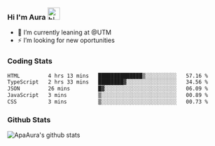 ### Hi I'm Aura <img src="https://user-images.githubusercontent.com/1303154/88677602-1635ba80-d120-11ea-84d8-d263ba5fc3c0.gif" width="28px" alt="hi">

- 🔭 I’m currently leaning at @UTM
- ⚡ I’m looking for new oportunities


### Coding Stats

<!--START_SECTION:waka-->

```txt
HTML         4 hrs 13 mins   ██████████████▒░░░░░░░░░░   57.16 %
TypeScript   2 hrs 33 mins   ████████▓░░░░░░░░░░░░░░░░   34.56 %
JSON         26 mins         █▓░░░░░░░░░░░░░░░░░░░░░░░   06.09 %
JavaScript   3 mins          ▒░░░░░░░░░░░░░░░░░░░░░░░░   00.89 %
CSS          3 mins          ▒░░░░░░░░░░░░░░░░░░░░░░░░   00.73 %
```

<!--END_SECTION:waka-->

### Github Stats

![ApaAura's github stats](https://github-readme-stats.vercel.app/api?username=ApaAura&count_private=true&theme=tokyonight&hide=contribs,prs)
